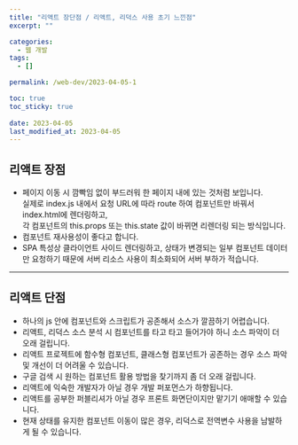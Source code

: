 ```yaml
---
title: "리액트 장단점 / 리액트, 리덕스 사용 초기 느낀점"
excerpt: ""

categories:
  - 웹 개발
tags:
  - []

permalink: /web-dev/2023-04-05-1

toc: true
toc_sticky: true
 
date: 2023-04-05
last_modified_at: 2023-04-05
---
```


## 리액트 장점

- 페이지 이동 시 깜빡임 없이 부드러워 한 페이지 내에 있는 것처럼 보입니다.  
실제로 index.js 내에서 요청 URL에 따라 route 하여 컴포넌트만 바꿔서 index.html에 렌더링하고,  
각 컴포넌트의 this.props 또는 this.state 값이 바뀌면 리렌더링 되는 방식입니다.
- 컴포넌트 재사용성이 좋다고 합니다.
- SPA 특성상 클라이언트 사이드 렌더링하고, 상태가 변경되는 일부 컴포넌트 데이터만 요청하기 때문에 서버 리소스 사용이 최소화되어 서버 부하가 적습니다.

---

## 리액트 단점

- 하나의 js 안에 컴포넌트와 스크립트가 공존해서 소스가 깔끔하기 어렵습니다.
- 리액트, 리덕스 소스 분석 시 컴포넌트를 타고 타고 들어가야 하니 소스 파악이 더 오래 걸립니다.
- 리액트 프로젝트에 함수형 컴포넌트, 클래스형 컴포넌트가 공존하는 경우 소스 파악 및 개선이 더 어려울 수 있습니다.
- 구글 검색 시 원하는 컴포넌트 활용 방법을 찾기까지 좀 더 오래 걸립니다.
- 리액트에 익숙한 개발자가 아닐 경우 개발 퍼포먼스가 하향됩니다.
- 리액트를 공부한 퍼블리셔가 아닐 경우 프론트 화면단이지만 맡기기 애매할 수 있습니다.
- 현재 상태를 유지한 컴포넌트 이동이 많은 경우, 리덕스로 전역변수 사용을 남발하게 될 수 있습니다.